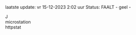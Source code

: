 laatste update: 
vr 15-12-2023  2:02   uur 
Status: FAALT - geel - 
<div class="service R">J</div><div class="service Y">microstation</div><div class="service G">httpstat</div>